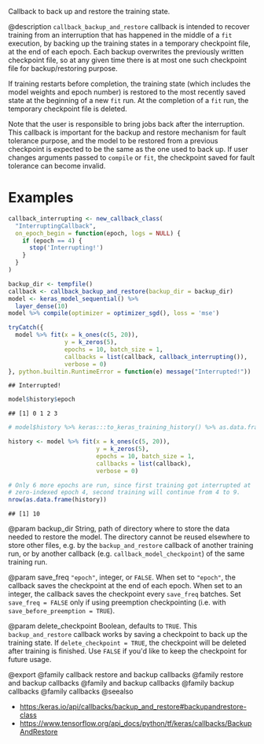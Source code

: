 Callback to back up and restore the training state.

@description
`callback_backup_and_restore` callback is intended to recover training from an
interruption that has happened in the middle of a `fit` execution, by
backing up the training states in a temporary checkpoint file, at the end of
each epoch. Each backup overwrites the previously written checkpoint file,
so at any given time there is at most one such checkpoint file for
backup/restoring purpose.

If training restarts before completion, the training state (which includes
the model weights and epoch number) is restored to the most recently saved
state at the beginning of a new `fit` run. At the completion of a
`fit` run, the temporary checkpoint file is deleted.

Note that the user is responsible to bring jobs back after the interruption.
This callback is important for the backup and restore mechanism for fault
tolerance purpose, and the model to be restored from a previous checkpoint
is expected to be the same as the one used to back up. If user changes
arguments passed to `compile` or `fit`, the checkpoint saved for fault tolerance
can become invalid.

# Examples



```r
callback_interrupting <- new_callback_class(
  "InterruptingCallback",
  on_epoch_begin = function(epoch, logs = NULL) {
    if (epoch == 4) {
      stop('Interrupting!')
    }
  }
)

backup_dir <- tempfile()
callback <- callback_backup_and_restore(backup_dir = backup_dir)
model <- keras_model_sequential() %>%
  layer_dense(10)
model %>% compile(optimizer = optimizer_sgd(), loss = 'mse')

tryCatch({
  model %>% fit(x = k_ones(c(5, 20)),
                y = k_zeros(5),
                epochs = 10, batch_size = 1,
                callbacks = list(callback, callback_interrupting()),
                verbose = 0)
}, python.builtin.RuntimeError = function(e) message("Interrupted!"))
```

```
## Interrupted!
```

```r
model$history$epoch
```

```
## [1] 0 1 2 3
```

```r
# model$history %>% keras:::to_keras_training_history() %>% as.data.frame() %>% print()

history <- model %>% fit(x = k_ones(c(5, 20)),
                         y = k_zeros(5),
                         epochs = 10, batch_size = 1,
                         callbacks = list(callback),
                         verbose = 0)

# Only 6 more epochs are run, since first training got interrupted at
# zero-indexed epoch 4, second training will continue from 4 to 9.
nrow(as.data.frame(history))
```

```
## [1] 10
```

@param backup_dir
String, path of directory where to store the data
needed to restore the model. The directory
cannot be reused elsewhere to store other files, e.g. by the
`backup_and_restore` callback of another training run,
or by another callback (e.g. `callback_model_checkpoint`)
of the same training run.

@param save_freq
`"epoch"`, integer, or `FALSE`. When set to `"epoch"`,
the callback saves the checkpoint at the end of each epoch.
When set to an integer, the callback saves the checkpoint every
`save_freq` batches. Set `save_freq = FALSE` only if using
preemption checkpointing (i.e. with `save_before_preemption = TRUE`).

@param delete_checkpoint
Boolean, defaults to `TRUE`. This `backup_and_restore`
callback works by saving a checkpoint to back up the training state.
If `delete_checkpoint = TRUE`, the checkpoint will be deleted after
training is finished. Use `FALSE` if you'd like to keep the checkpoint
for future usage.

@export
@family callback restore and backup callbacks
@family restore and backup callbacks
@family and backup callbacks
@family backup callbacks
@family callbacks
@seealso
+ <https:/keras.io/api/callbacks/backup_and_restore#backupandrestore-class>
+ <https://www.tensorflow.org/api_docs/python/tf/keras/callbacks/BackupAndRestore>

